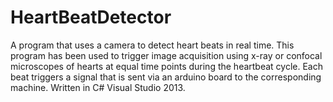 HeartBeatDetector
=================

A program that uses a camera to detect heart beats in real time. This program has been used to trigger image acquisition using x-ray or confocal microscopes of hearts at equal time points during the heartbeat cycle. Each beat triggers a signal that is sent via an arduino board to the corresponding machine. Written in C# Visual Studio 2013.
